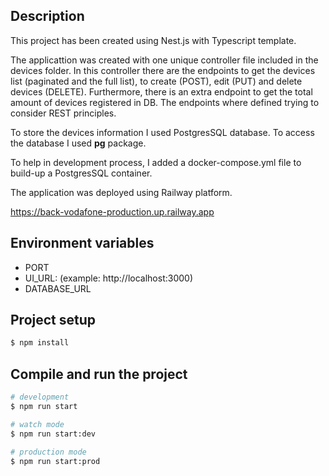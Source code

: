 

## Description

This project has been created using Nest.js with Typescript template.

The applicattion was created with one unique controller file included  in the devices folder. In this controller there are the endpoints to get the devices list (paginated and the full list), to create (POST), edit (PUT) and delete devices (DELETE). Furthermore, there is an extra endpoint to get the total amount of devices registered in DB. The endpoints where defined trying to consider REST principles.

To store the devices information I used PostgresSQL database. To access the database I used __pg__ package.

To help in development process, I added a docker-compose.yml file to build-up a PostgresSQL container.

The application was deployed using Railway platform.

https://back-vodafone-production.up.railway.app

## Environment variables

- PORT
- UI_URL: (example: http://localhost:3000)
- DATABASE_URL


## Project setup

```bash
$ npm install
```

## Compile and run the project

```bash
# development
$ npm run start

# watch mode
$ npm run start:dev

# production mode
$ npm run start:prod
```

